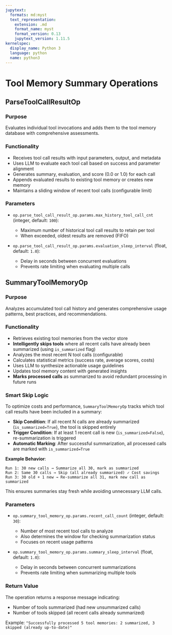 ```yaml
---
jupytext:
  formats: md:myst
  text_representation:
    extension: .md
    format_name: myst
    format_version: 0.13
    jupytext_version: 1.11.5
kernelspec:
  display_name: Python 3
  language: python
  name: python3
---
```


# Tool Memory Summary Operations

## ParseToolCallResultOp

### Purpose

Evaluates individual tool invocations and adds them to the tool memory database with comprehensive assessments.

### Functionality

- Receives tool call results with input parameters, output, and metadata
- Uses LLM to evaluate each tool call based on success and parameter alignment
- Generates summary, evaluation, and score (0.0 or 1.0) for each call
- Appends evaluated results to existing tool memory or creates new memory
- Maintains a sliding window of recent tool calls (configurable limit)

### Parameters

- `op.parse_tool_call_result_op.params.max_history_tool_call_cnt` (integer, default: `100`):
  - Maximum number of historical tool call results to retain per tool
  - When exceeded, oldest results are removed (FIFO)

- `op.parse_tool_call_result_op.params.evaluation_sleep_interval` (float, default: `1.0`):
  - Delay in seconds between concurrent evaluations
  - Prevents rate limiting when evaluating multiple calls

## SummaryToolMemoryOp

### Purpose

Analyzes accumulated tool call history and generates comprehensive usage patterns, best practices, and recommendations.

### Functionality

- Retrieves existing tool memories from the vector store
- **Intelligently skips tools** where all recent calls have already been summarized (using `is_summarized` flag)
- Analyzes the most recent N tool calls (configurable)
- Calculates statistical metrics (success rate, average scores, costs)
- Uses LLM to synthesize actionable usage guidelines
- Updates tool memory content with generated insights
- **Marks processed calls** as summarized to avoid redundant processing in future runs

### Smart Skip Logic

To optimize costs and performance, `SummaryToolMemoryOp` tracks which tool call results have been included in a summary:

- **Skip Condition**: If all recent N calls are already summarized (`is_summarized=True`), the tool is skipped entirely
- **Trigger Condition**: If at least 1 recent call is new (`is_summarized=False`), re-summarization is triggered
- **Automatic Marking**: After successful summarization, all processed calls are marked with `is_summarized=True`

**Example Behavior**:
```
Run 1: 30 new calls → Summarize all 30, mark as summarized
Run 2: Same 30 calls → Skip (all already summarized) ✓ Cost savings
Run 3: 30 old + 1 new → Re-summarize all 31, mark new call as summarized
```

This ensures summaries stay fresh while avoiding unnecessary LLM calls.

### Parameters

- `op.summary_tool_memory_op.params.recent_call_count` (integer, default: `30`):
  - Number of most recent tool calls to analyze
  - Also determines the window for checking summarization status
  - Focuses on recent usage patterns

- `op.summary_tool_memory_op.params.summary_sleep_interval` (float, default: `1.0`):
  - Delay in seconds between concurrent summarizations
  - Prevents rate limiting when summarizing multiple tools

### Return Value

The operation returns a response message indicating:
- Number of tools summarized (had new unsummarized calls)
- Number of tools skipped (all recent calls already summarized)

Example: `"Successfully processed 5 tool memories: 2 summarized, 3 skipped (already up-to-date)"`


